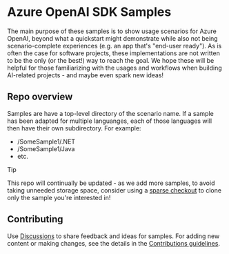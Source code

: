 # Azure OpenAI SDK Samples

The main purpose of these samples is to show usage scenarios for Azure OpenAI, beyond what a quickstart might demonstrate while also not being scenario-complete experiences (e.g. an app that's "end-user ready"). As is often the case for software projects, these implementations are not written to be the only (or the best!) way to reach the goal. We hope these will be helpful for those familiarizing with the usages and workflows when building AI-related projects - and maybe even spark new ideas!

## Repo overview

Samples are have a top-level directory of the scenario name. If a sample has been adapted for multiple languanges, each of those languages will then have their own subdirectory. For example:

- /SomeSample1/.NET
- /SomeSample1/Java
- etc.

> [!TIP]
> This repo will continually be updated - as we add more samples, to avoid taking unneeded storage space, consider using a [sparse checkout](https://git-scm.com/docs/git-sparse-checkout) to clone only the sample you're interested in!

## Contributing

Use [Discussions](https://github.com/Azure-Samples/azure-openai-sdk-samples/discussions/) to share feedback and ideas for samples. For adding new content or making changes, see the details in the [Contributions guidelines](./CONTRIBUTING.md).
